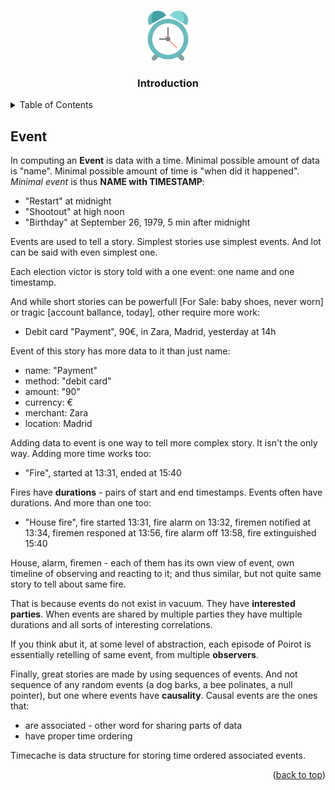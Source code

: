 <!-- Improved compatibility of back to top link: See: https://github.com/othneildrew/Best-README-Template/pull/73 -->
<a name="readme-top"></a>
<!--
*** Thanks for checking out the Best-README-Template. If you have a suggestion
*** that would make this better, please fork the repo and create a pull request
*** or simply open an issue with the tag "enhancement".
*** Don't forget to give the project a star!
*** Thanks again! Now go create something AMAZING! :D
-->


<!-- PROJECT LOGO -->
<br />
<div align="center">
  <a href="https://github.com/mtalijanac/timecache.git">
    <img src="../images/logo.png" alt="Logo" width="80" height="80">
  </a>

  <h3 align="center">Introduction</h3>
</div>



<!-- TABLE OF CONTENTS -->
<details>
  <summary>Table of Contents</summary>
  <ol>
    <li><a href="#keyer">Keyer</a></li>
    <li><a href="#bytelist">ByteList</a></li>
    <li><a href="#index">Index</a></li>
    <li><a href="#storage">Storage</a></li>
    <li><a href="#serdes">SerDes</a></li>
  </ol>
</details>


## Event

In computing an **Event** is data with a time.
Minimal possible amount of data is "name".
Minimal possible amount of time is "when did it happened".
*Minimal event* is thus **NAME with TIMESTAMP**:

  - "Restart" at midnight
  - "Shootout" at high noon
  - "Birthday" at September 26, 1979, 5 min after midnight

Events are used to tell a story. Simplest stories use simplest events.
And lot can be said with even simplest one.

Each election victor is story told with a one event: one name and one timestamp.

And while short stories can be powerfull [For Sale: baby shoes, never worn]
or tragic [account ballance, today], other require more work:

  - Debit card "Payment", 90€, in Zara, Madrid, yesterday at 14h

Event of this story has more data to it than just name:

  - name: "Payment"
  - method: "debit card"
  - amount: "90"
  - currency: €
  - merchant: Zara
  - location: Madrid

Adding data to event is one way to tell more complex story.
It isn't the only way. Adding more time works too:

  - "Fire", started at 13:31, ended at 15:40

Fires have **durations** - pairs of start and end timestamps.
Events often have durations. And more than one too:

  - "House fire", fire started 13:31,
                  fire alarm on 13:32,
                  firemen notified at 13:34,
                  firemen responed at 13:56,
                  fire alarm off 13:58,
                  fire extinguished 15:40

House, alarm, firemen - each of them has its own view of event,
own timeline of observing and reacting to it; and thus similar, but
not quite same story to tell about same fire.

That is because events do not exist in vacuum. They have **interested parties**.
When events are shared by multiple parties they have multiple
durations and all sorts of interesting correlations.

If you think abut it, at some level of abstraction, each episode of Poirot
is essentially retelling of same event, from multiple **observers**.


Finally, great stories are made by using sequences of
events. And not sequence of any random events (a dog barks, a bee polinates, a null pointer),
but one where events have **causality**. Causal events are the ones
that:

  - are associated - other word for sharing parts of data
  - have proper time ordering

Timecache is data structure for storing time ordered associated events.

<p align="right">(<a href="#readme-top">back to top</a>)</p>
